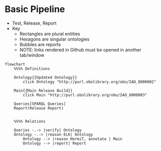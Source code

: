 # Basic Pipeline
* Test, Release, Report
* Key
	* Rectangles are plural entities
	* Hexagons are singular ontologies
	* Bubbles are reports
	* NOTE: links rendered in Github must be opened in another tab/window
	
```mermaid
flowchart
	%%%% Definitions

	Ontology{{Updated Ontology}}
		click Ontology "http://purl.obolibrary.org/obo/IAO_8000002"

	Main{{Main Release Build}}
		click Main "http://purl.obolibrary.org/obo/IAO_8000003"
		
	Queries[SPARQL Queries]
	Report(Release Report)


	%%%% Relations

	Queries -.-> |verify| Ontology
	Ontology -.-> |reason ELK| Ontology
		Ontology --> |reason HermiT, annotate | Main
		Ontology --> |report| Report
```